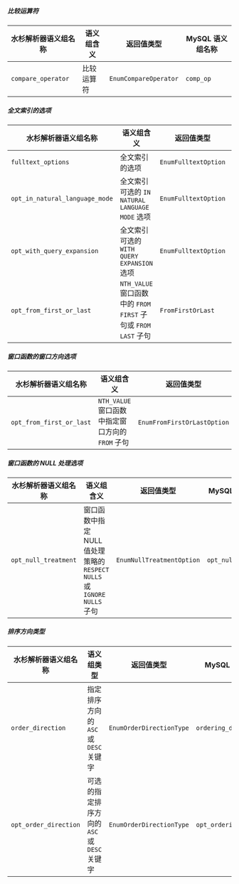##### 比较运算符

| 水杉解析器语义组名称 | 语义组含义 | 返回值类型            | MySQL 语义组名称 |
| -------------------- | ---------- | --------------------- | ---------------- |
| `compare_operator`   | 比较运算符 | `EnumCompareOperator` | `comp_op`        |

##### 全文索引的选项

| 水杉解析器语义组名称           | 语义组含义                                                   | 返回值类型           | MySQL 语义组名称            |
| ------------------------------ | ------------------------------------------------------------ | -------------------- | --------------------------- |
| `fulltext_options`             | 全文索引的选项                                               | `EnumFulltextOption` | `fulltext_options`          |
| `opt_in_natural_language_mode` | 全文索引可选的 `IN NATURAL LANGUAGE MODE` 选项               | `EnumFulltextOption` | `opt_natural_language_mode` |
| `opt_with_query_expansion`     | 全文索引可选的 `WITH QUERY EXPANSION` 选项                   | `EnumFulltextOption` | `opt_query_expansion`       |
| `opt_from_first_or_last`       | `NTH_VALUE` 窗口函数中的 `FROM FIRST` 子句或 `FROM LAST` 子句 | `FromFirstOrLast`    | `opt_from_first_last`       |

##### 窗口函数的窗口方向选项

| 水杉解析器语义组名称     | 语义组含义                                       | 返回值类型                  | MySQL 语义组名称      |
| ------------------------ | ------------------------------------------------ | --------------------------- | --------------------- |
| `opt_from_first_or_last` | `NTH_VALUE` 窗口函数中指定窗口方向的 `FROM` 子句 | `EnumFromFirstOrLastOption` | `opt_from_first_last` |

##### 窗口函数的 NULL 处理选项

| 水杉解析器语义组名称 | 语义组含义                                                   | 返回值类型                | MySQL 语义组名称     |
| -------------------- | ------------------------------------------------------------ | ------------------------- | -------------------- |
| `opt_null_treatment` | 窗口函数中指定 NULL 值处理策略的 `RESPECT NULLS` 或 `IGNORE NULLS` 子句 | `EnumNullTreatmentOption` | `opt_null_treatment` |

##### 排序方向类型

| 水杉解析器语义组名称  | 语义组类型                                  | 返回值类型               | MySQL 语义组名称         |
| --------------------- | ------------------------------------------- | ------------------------ | ------------------------ |
| `order_direction`     | 指定排序方向的 `ASC` 或 `DESC` 关键字       | `EnumOrderDirectionType` | `ordering_direction`     |
| `opt_order_direction` | 可选的指定排序方向的 `ASC` 或 `DESC` 关键字 | `EnumOrderDirectionType` | `opt_ordering_direction` |
